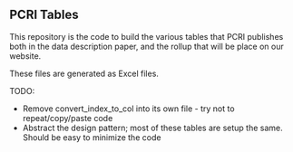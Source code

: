PCRI Tables
---------------

This repository is the code to build the various tables that PCRI publishes
both in the data description paper, and the rollup that will be place on our
website.

These files are generated as Excel files.


TODO:

 - Remove convert_index_to_col into its own file - try not to repeat/copy/paste code
 - Abstract the design pattern; most of these tables are setup the same. Should be easy to minimize the code